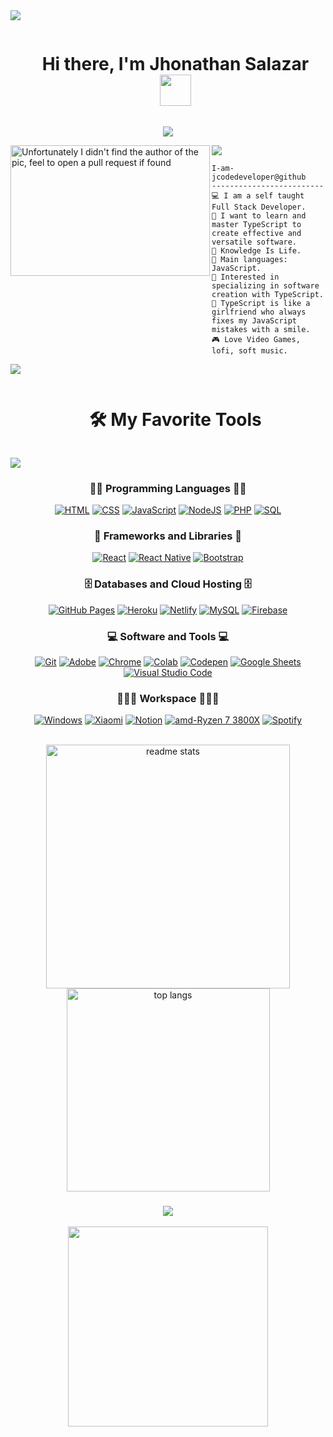 <!--horizontal divider(gradiant)-->
<img src="https://user-images.githubusercontent.com/73097560/115834477-dbab4500-a447-11eb-908a-139a6edaec5c.gif">

<!--h1 without bottom border-->

<div id="user-content-toc">
  <ul align="center">
    <summary><h1 style="display: inline-block">Hi there, I'm Jhonathan Salazar <img width="50px" src="https://github.com/Tarikul-Islam-Anik/Animated-Fluent-Emojis/blob/master/Emojis/Hand%20gestures/Waving%20Hand%20Light%20Skin%20Tone.png"></h1></summary>
  </ul>
</div>

<p align="center">
  <a href="https://github.com/DenverCoder1/readme-typing-svg"><img src="https://readme-typing-svg.herokuapp.com?lines=Selft-Taught+;Full+Stack+Web+Developer;Freelancer;DS%20|%20AI%20|%20ML%20Enthusiastic;🌱%20Knowledge%20Is%20Life%20🌱;Always%20learning%20new%20things&center=true&width=380&height=45&" ></a>
</p>

<img src="https://user-images.githubusercontent.com/73097560/115834477-dbab4500-a447-11eb-908a-139a6edaec5c.gif">

<img align="left" src="https://cdna.artstation.com/p/assets/images/images/028/102/058/original/pixel-jeff-matrix-s.gif?1593487263" alt="Unfortunately I didn't find the author of the pic, feel to open a pull request if found" height="209" width="319" />

```
I-am-jcodedeveloper@github
-------------------------
💻 I am a self taught Full Stack Developer.
📝 I want to learn and master TypeScript to create effective and versatile software.
🌱 Knowledge Is Life.
🌟 Main languages: JavaScript.
🚩 Interested in specializing in software creation with TypeScript.
💖 TypeScript is like a girlfriend who always fixes my JavaScript mistakes with a smile.
🎮 Love Video Games, lofi, soft music.
```
<img src="https://user-images.githubusercontent.com/73097560/115834477-dbab4500-a447-11eb-908a-139a6edaec5c.gif">

<div id="user-content-toc">
  <ul align="center">
    <summary><h1 style="display: inline-block">🛠️ My Favorite Tools</h1></summary>
  </ul>
</div>
<img src="https://user-images.githubusercontent.com/73097560/115834477-dbab4500-a447-11eb-908a-139a6edaec5c.gif">

<div align="center">
<h3>👨‍💻 Programming Languages 👨‍💻</h3>

<p>
    <a href="https://github.com/search?q=user%3ADenverCoder1+is%3Arepo+language%3Ahtml"><img alt="HTML" src="https://img.shields.io/badge/HTML%20-%23E34F26.svg?logo=html5&logoColor=white"></a>
    <a href="https://github.com/search?q=user%3ADenverCoder1+is%3Arepo+language%3Acss"><img alt="CSS" src="https://img.shields.io/badge/CSS%20-%231572B6.svg?logo=css3&logoColor=white"></a>
    <a href="https://github.com/search?q=user%3ADenverCoder1+is%3Arepo+language%3Ajavascript"><img alt="JavaScript" src="https://img.shields.io/badge/JavaScript%20-%23F7DF1E.svg?logo=javascript&logoColor=black"></a>
    <a href="https://github.com/search?q=user%3ADenverCoder1+is%3Arepo+language%3Ajavascript"><img alt="NodeJS" src="https://img.shields.io/badge/Node.js%20-%2343853D.svg?logo=node.js&logoColor=white"></a>
    <a href="https://github.com/search?q=user%3ADenverCoder1+is%3Arepo+language%3Aphp"><img alt="PHP" src="https://img.shields.io/badge/PHP-%23777BB4.svg?logo=php&logoColor=white"></a>
    <a href="https://github.com/search?q=user%3ADenverCoder1+is%3Arepo+language%3Asql"><img alt="SQL" src="https://img.shields.io/badge/SQL%20-%23025E8C.svg?logo=amazon-dynamodb&logoColor=white"></a>

<h3> 🧰 Frameworks and Libraries 🧰 </h3>

<p>
    <a href="#"><img alt="React" src="https://img.shields.io/badge/React-20232a.svg?logo=react&logoColor=61DAFB"></a>
    <a href="#"><img alt="React Native" src="https://img.shields.io/badge/React_Native-20232a.svg?logo=react&logoColor=61DAFB"></a>
    <a href="#"><img alt="Bootstrap" src="https://img.shields.io/badge/Bootstrap-563D7C.svg?logo=bootstrap&logoColor=white"></a>

</p>

<h3> 🗄️ Databases and Cloud Hosting 🗄️</h3>

<p>
    <a href="#"><img alt="GitHub Pages" src="https://img.shields.io/badge/GitHub%20Pages-%23327FC7.svg?logo=github&logoColor=white"></a>
    <a href="#"><img alt="Heroku" src="https://img.shields.io/badge/Heroku%20-%23430098.svg?logo=heroku&logoColor=white"></a>
    <a href="#"><img alt="Netlify" src="https://img.shields.io/badge/Netlify-00C7B7.svg?logo=Netlify&logoColor=white"></a>
    <a href="#"><img alt="MySQL" src="https://img.shields.io/badge/mysql-00000f.svg?logo=mysql&logoColor=white"></a>
    <a href="#"><img alt="Firebase" src ="https://img.shields.io/badge/Firebase-%23316192.svg?logo=firebase&logoColor=white"></a>
</p>

<h3> 💻 Software and Tools 💻</h3>

<p>
    <a href="#"><img alt="Git" src="https://img.shields.io/badge/Git%20-%23F05033.svg?logo=git&logoColor=white"></a>
    <a href="#"><img alt="Adobe" src="https://img.shields.io/badge/Adobe%20-%23FF0000.svg?logo=adobe&logoColor=white"></a>
    <a href="#"><img alt="Chrome" src="https://img.shields.io/badge/Chrome-3DDC84?logo=google-chrome&logoColor=white"></a>
    <a href="#"><img alt="Colab" src="https://img.shields.io/badge/Colab-00b56a.svg?logo=google-colab&logoColor=white"></a>
    <a href="#"><img alt="Codepen" src="https://img.shields.io/badge/Codepen-000000.svg?logo=codepen&logoColor=white"></a>
    <a href="#"><img alt="Google Sheets" src="https://img.shields.io/badge/Google%20Sheets%20-%2334A853.svg?logo=google%20sheets&logoColor=white"></a>
    <a href="#"><img alt="Visual Studio Code" src="https://img.shields.io/badge/Visual%20Studio%20Code-0078d7.svg?logo=visual-studio-code&logoColor=white"></a>
</p>

<h3> 👨🏽‍💻 Workspace 👨🏽‍💻 </h3>
<p>
    <a href="#"><img alt="Windows" src="https://img.shields.io/badge/windows-0078D6?logo=windows&logoColor=white"></a>
    <a href="#"><img alt="Xiaomi" src="https://img.shields.io/badge/Xiaomi-FF4200.svg?logo=Xiaomi&logoColor=white"></a>
    <a href="#"><img alt="Notion" src="https://img.shields.io/badge/Notion-FFF.svg?logo=Notion&logoColor=black"></a>
    <a href="#"><img alt="amd-Ryzen 7 3800X" src="https://img.shields.io/badge/amd-Ryzen 7 3800X-ED1C24.svg?logo=amd&logoColor=white"></a>
    <a href="#"><img alt="Spotify" src="https://img.shields.io/badge/spotify-1ED760.svg?logo=spotify&logoColor=white"></a>
</p>
</div>

<br>
<div align="center">
  <img width=390 src="https://github-readme-stats.vercel.app/api?username=jcodedeveloper&count_private=true&show_icons=true&theme=react&rank_icon=github&border_radius=10" alt="readme stats" />
  <br/>
  <img width=325 align="center" src="https://github-readme-stats.vercel.app/api/top-langs/?username=jcodedeveloper&hide=HTML&langs_count=8&layout=compact&theme=react&border_radius=10&size_weight=0.5&count_weight=0.5&exclude_repo=github-readme-stats" alt="top langs" />
</div>

<h3 align="center">
  <img src="https://readme-typing-svg.herokuapp.com/?font=Righteous&size=25&center=true&vCenter=true&width=500&height=70&duration=4000&lines=Thanks+for+visiting!+✌️;+Shoot+me+a+message+on+Instagram!;I'm+always+down+to+collab+:)">
</h3>

<p align="center">
  <img style="width:20rem; height:auto" src="https://media3.giphy.com/media/v1.Y2lkPTc5MGI3NjExcjByd3BsNnk0YWswZmhjbjlxNnhmaWtva3JsZzhodWVqNmt3M2s3eCZlcD12MV9pbnRlcm5hbF9naWZfYnlfaWQmY3Q9Zw/U1gOlM58q7UoaTbszx/source.gif"/>
</p>

